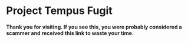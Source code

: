 # Project Tempus Fugit

**Thank you for visiting. If you see this, you were probably considered a scammer and received this link to waste your time.**
